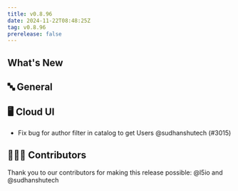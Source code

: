 ```yaml
---
title: v0.8.96
date: 2024-11-22T08:48:25Z
tag: v0.8.96
prerelease: false
---
```


## What's New
## 🔤 General
## 🖥 Cloud UI

- Fix bug for author filter in catalog to get Users @sudhanshutech (#3015)

## 👨🏽‍💻 Contributors

Thank you to our contributors for making this release possible:
@l5io and @sudhanshutech

